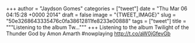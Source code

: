 
+++
author = "Jaydson Gomes"
categories = ["tweet"]
date = "Thu Mar 06 04:15:28 +0000 2014"
draft = false
image = "{TWEET_IMAGE}"
slug = "50e3268643335476c0fa38612811fe8233e00888"
tags = ["tweet"]
title = """Listening to the album Tw..."""
+++
Listening to the album Twilight of the Thunder God by Amon Amarth #nowplaying http://t.co/aW0jGfevGb
